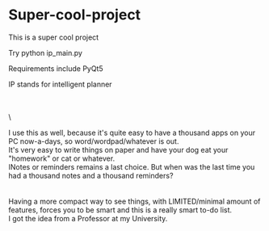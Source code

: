 # Super-cool-project
This is a super cool project



Try python ip_main.py

Requirements include PyQt5 

IP stands for intelligent planner


\
\
\

I use this as well, because it's quite easy to have a thousand apps on your PC now-a-days, so word/wordpad/whatever is out.  \
It's very easy to write things on paper and have your dog eat your "homework" or cat or whatever.                             \
INotes or reminders remains a last choice. But when was the last time you had a thousand notes and a thousand reminders?      \
\
\
Having a more compact way to see things, with LIMITED/minimal amount of features, forces you to be smart and this is a really smart to-do list.\
I got the idea from a Professor at my University. 
